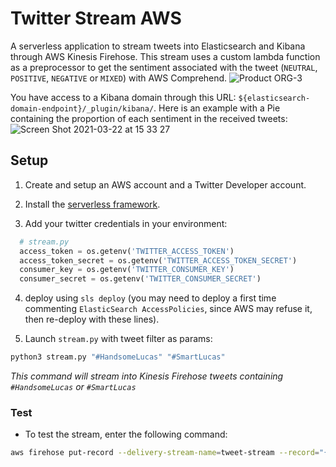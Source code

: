 # Twitter Stream AWS

A serverless application to stream tweets into Elasticsearch and Kibana through AWS Kinesis Firehose. This stream uses a custom lambda function as a preprocessor to get the sentiment associated with the tweet (`NEUTRAL`, `POSITIVE`, `NEGATIVE` or `MIXED`) with AWS Comprehend.
![Product ORG-3](https://user-images.githubusercontent.com/29681007/112006597-245b9f80-8b24-11eb-9952-e517e763ad59.png)


You have access to a Kibana domain through this URL: `${elasticsearch-domain-endpoint}/_plugin/kibana/`.
Here is an example with a Pie containing the proportion of each sentiment in the received tweets:
![Screen Shot 2021-03-22 at 15 33 27](https://user-images.githubusercontent.com/29681007/112006391-f5ddc480-8b23-11eb-9c83-8d840e419071.png)


## Setup

1. Create and setup an AWS account and a Twitter Developer account.

2. Install the [serverless framework](https://www.serverless.com).

3. Add your twitter credentials in your environment:
```python
  # stream.py
  access_token = os.getenv('TWITTER_ACCESS_TOKEN')
  access_token_secret = os.getenv('TWITTER_ACCESS_TOKEN_SECRET')
  consumer_key = os.getenv('TWITTER_CONSUMER_KEY')
  consumer_secret = os.getenv('TWITTER_CONSUMER_SECRET')
```

4. deploy using `sls deploy` (you may need to deploy a first time commenting `ElasticSearch AccessPolicies`, since AWS may refuse it, then re-deploy with these lines).

5. Launch `stream.py` with tweet filter as params:
```sh
python3 stream.py "#HandsomeLucas" "#SmartLucas"
```
*This command will stream into Kinesis Firehose tweets containing `#HandsomeLucas` or `#SmartLucas`*

### Test

- To test the stream, enter the following command:
```sh
aws firehose put-record --delivery-stream-name=tweet-stream --record="{\"Data\":\"SGVsbG8sIHRoaXMgaXMgYSB0ZXN0IDEyMy4=\"}"
```
